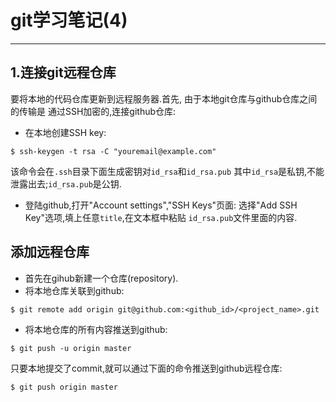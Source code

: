 # git学习笔记(4)
* * *
## 1.连接git远程仓库
要将本地的代码仓库更新到远程服务器.首先,
由于本地git仓库与github仓库之间的传输是
通过SSH加密的,连接github仓库:
* 在本地创建SSH key:
```
$ ssh-keygen -t rsa -C "youremail@example.com"
```
该命令会在`.ssh`目录下面生成密钥对`id_rsa`和`id_rsa.pub`
其中`id_rsa`是私钥,不能泄露出去;`id_rsa.pub`是公钥.
* 登陆github,打开"Account settings","SSH Keys"页面:
选择"Add SSH Key"选项,填上任意`title`,在文本框中粘贴
`id_rsa.pub`文件里面的内容.
## 添加远程仓库
* 首先在gihub新建一个仓库(repository).
* 将本地仓库关联到github:
```
$ git remote add origin git@github.com:<github_id>/<project_name>.git
```
* 将本地仓库的所有内容推送到github:
```
$ git push -u origin master
```
只要本地提交了commit,就可以通过下面的命令推送到github远程仓库:
```
$ git push origin master
```
